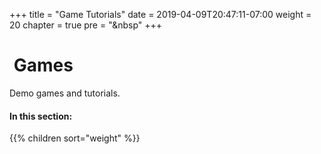 +++
title = "Game Tutorials"
date = 2019-04-09T20:47:11-07:00
weight = 20
chapter = true
pre = "<i class='fas fa-chess-pawn fa-fw'></i>&nbsp"
+++

# <i class='fas fa-chess-pawn'></i>&nbsp;Games

Demo games and tutorials.

#### In this section:

{{% children  sort="weight" %}}